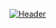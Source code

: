 [![Header](https://sun9-66.userapi.com/s/v1/ig2/afPCvEXLtXshIQF0H-SOYSbtoK07P7BF6x77bcArjZC164SngDaeVPKXErMlrPRT5Th6hgh39nOIXqNnIg1ZB3Rl.jpg?size=2160x543&quality=96&type=album)](http://xenon-project.nex-squad.ru/unli.team/)
